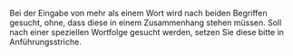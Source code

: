 Bei der Eingabe von mehr als einem Wort wird nach beiden Begriffen gesucht, ohne, dass diese in einem
Zusammenhang stehen müssen. Soll nach einer speziellen Wortfolge gesucht werden, setzen Sie
diese bitte in Anführungsstriche.